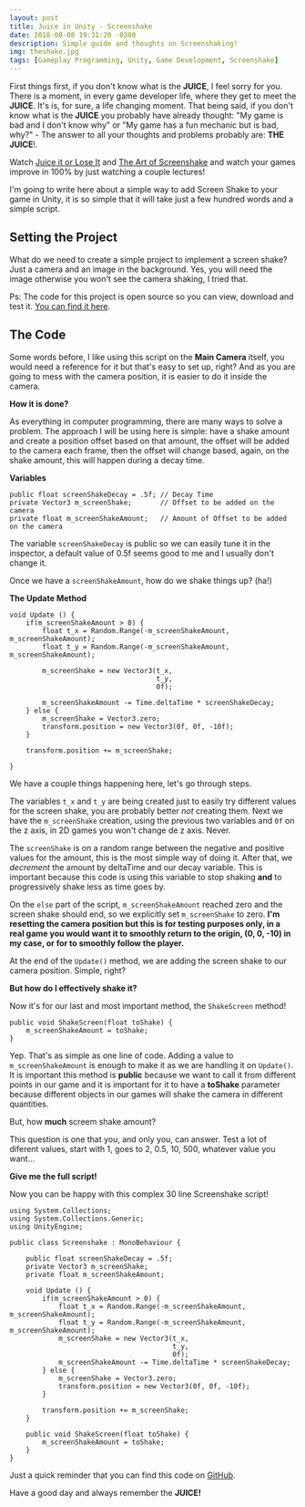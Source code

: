 ```yaml
---
layout: post
title: Juice in Unity - Screenshake
date: 2018-08-08 19:31:20 -0300
description: Simple guide and thoughts on Screenshaking!
img: theshake.jpg
tags: [Gameplay Programming, Unity, Game Development, Screenshake]
---
```


First things first, if you don't know what is the **JUICE**, I feel sorry for you. There is a moment, in every game developer life, where they get to meet the **JUICE**. It's is, for sure, a life changing moment. That being said, if you don't know what is the **JUICE** you probably have already thought: "My game is bad and I don't know why" or "My game has a fun mechanic but is bad, why?" - The answer to all your thoughts and problems probably are: **THE JUICE**!. 

Watch [Juice it or Lose It](https://www.youtube.com/watch?v=Fy0aCDmgnxg) and [The Art of Screenshake](https://www.youtube.com/watch?v=AJdEqssNZ-U) and watch your games improve in 100% by just watching a couple lectures!

I'm going to write here about a simple way to add Screen Shake to your game in Unity, it is so simple that it will take just a few hundred words and a simple script.

## Setting the Project

What do we need to create a simple project to implement a screen shake? Just a camera and an image in the background. Yes, you will need the image otherwise you won't see the camera shaking, I tried that.

Ps: The code for this project is open source so you can view, download and test it. [You can find it here](https://github.com/guilhermepo2/unity/tree/master/Screenshake).

## The Code

Some words before, I like using this script on the **Main Camera** itself, you would need a reference for it but that's easy to set up, right? And as you are going to mess with the camera position, it is easier to do it inside the camera.

**How it is done?**

As everything in computer programming, there are many ways to solve a problem. The approach I will be using here is simple: have a shake amount and create a position offset based on that amount, the offset will be added to the camera each frame, then the offset will change based, again, on the shake amount, this will happen during a decay time.

**Variables**

```
public float screenShakeDecay = .5f; // Decay Time
private Vector3 m_screenShake;       // Offset to be added on the camera
private float m_screenShakeAmount;   // Amount of Offset to be added on the camera
```

The variable `screenShakeDecay` is public so we can easily tune it in the inspector, a default value of 0.5f seems good to me and I usually don't change it.

Once we have a `screenShakeAmount`, how do we shake things up? (ha!)

**The Update Method**

```
void Update () {
    if(m_screenShakeAmount > 0) {
        float t_x = Random.Range(-m_screenShakeAmount, m_screenShakeAmount);
        float t_y = Random.Range(-m_screenShakeAmount, m_screenShakeAmount);
        
        m_screenShake = new Vector3(t_x,
                                    t_y,
                                    0f);

        m_screenShakeAmount -= Time.deltaTime * screenShakeDecay;
    } else {
        m_screenShake = Vector3.zero;
        transform.position = new Vector3(0f, 0f, -10f);
    }

    transform.position += m_screenShake;

}
```

We have a couple things happening here, let's go through steps.

The variables `t_x` and `t_y` are being created just to easily try different values for the screen shake, you are probably better *not* creating them. Next we have the `m_screenShake` creation, using the previous two variables and `0f` on the z axis, in 2D games you won't change de z axis. Never.

The `screenShake` is on a random range between the negative and positive values for the amount, this is the most simple way of doing it. After that, we *decrement* the amount by deltaTime and our decay variable. This is important because this code is using this variable to stop shaking **and** to progressively shake less as time goes by.

On the `else` part of the script, `m_screenShakeAmount` reached zero and the screen shake should end, so we explicitly set `m_screenShake` to zero. **I'm resetting the camera position but this is for testing purposes only, in a real game you would want it to smoothly return to the origin, (0, 0, -10) in my case, or for to smoothly follow the player.**

At the end of the `Update()` method, we are adding the screen shake to our camera position. Simple, right?

**But how do I effectively shake it?**

Now it's for our last and most important method, the `ShakeScreen` method!

```
public void ShakeScreen(float toShake) {
	m_screenShakeAmount = toShake;
}
```

Yep. That's as simple as one line of code. Adding a value to `m_screenShakeAmount` is enough to make it as we are handling it on `Update()`. It is important this method is **public** because we want to call it from different points in our game and it is important for it to have a **toShake** parameter because different objects in our games will shake the camera in different quantities.

But, how **much** screem shake amount?

This question is one that you, and only you, can answer. Test a lot of diferent values, start with 1, goes to 2, 0.5, 10, 500, whatever value you want...

**Give me the full script!**

Now you can be happy with this complex 30 line Screenshake script!

```
using System.Collections;
using System.Collections.Generic;
using UnityEngine;

public class Screenshake : MonoBehaviour {

	public float screenShakeDecay = .5f;
	private Vector3 m_screenShake;
	private float m_screenShakeAmount;

	void Update () {
		if(m_screenShakeAmount > 0) {
			float t_x = Random.Range(-m_screenShakeAmount, m_screenShakeAmount);
			float t_y = Random.Range(-m_screenShakeAmount, m_screenShakeAmount);
			m_screenShake = new Vector3(t_x,
										t_y,
										0f);
			m_screenShakeAmount -= Time.deltaTime * screenShakeDecay;
		} else {
			m_screenShake = Vector3.zero;
			transform.position = new Vector3(0f, 0f, -10f);
		}

		transform.position += m_screenShake;
	}

	public void ShakeScreen(float toShake) {
		m_screenShakeAmount = toShake;
	}
}
```

Just a quick reminder that you can find this code on [GitHub](https://github.com/guilhermepo2/unity/tree/master/Screenshake).

Have a good day and always remember the **JUICE!**